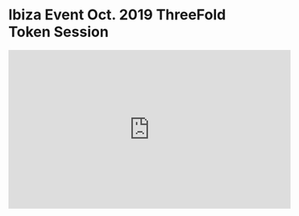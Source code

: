 # Ibiza Event Oct. 2019 ThreeFold Token Session

<iframe width="560" height="315" src="https://www.youtube.com/embed/ndN9Lz-LaC0" frameborder="0" allow="accelerometer; autoplay; encrypted-media; gyroscope; picture-in-picture" allowfullscreen></iframe>
